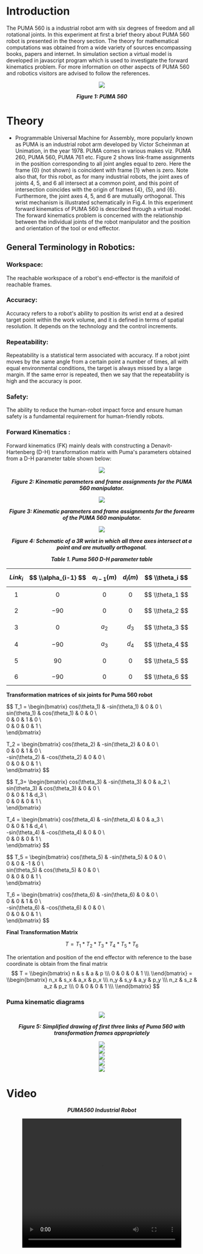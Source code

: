 # Introduction

The PUMA 560 is a industrial robot arm with six degrees of freedom and all rotational joints. In this experiment at first a brief theory about PUMA 560 robot is presented in the theory section. The theory for mathematical computations was obtained from a wide variety of sources encompassing books, papers and internet. In simulation section a virtual model is developed in javascript program which is used to investigate the forward kinematics problem. For more information on other aspects of PUMA 560 and robotics visitors are advised to follow the references.
<center>
<img src="./images/PUMA560.jpg">

***Figure 1: PUMA 560***
</center>

# Theory
- Programmable Universal Machine for Assembly, more popularly known as PUMA is an industrial robot arm developed by Victor Scheinman at Unimation, in the year 1978. PUMA comes in various makes viz. PUMA 260, PUMA 560, PUMA 761 etc. Figure 2 shows link-frame assignments in the position corresponding to all joint angles equal to zero. Here the frame {0} (not shown) is coincident with frame [1} when is zero. Note also that, for this robot, as for many industrial robots, the joint axes of joints 4, 5, and 6 all intersect at a common point, and this point of intersection coincides with the origin of frames {4}, {5}, and {6}. Furthermore, the joint axes 4, 5, and 6 are mutually orthogonal. This wrist mechanism is illustrated schematically in Fig.4. In this experiment forward kinematics of PUMA 560 is described through a virtual model. The forward kinematics problem is concerned with the relationship between the individual joints of the robot manipulator and the position and orientation of the tool or end effector. 


## General Terminology in Robotics:

### Workspace:

The reachable workspace of a robot's end-effector is the manifold of reachable frames.

### Accuracy:

Accuracy refers to a robot's ability to position its wrist end at a desired target point within the work volume, and it is defined in terms of spatial resolution. It depends on the technology and the control increments.

### Repeatability:

Repeatability is a statistical term associated with accuracy. If a robot joint moves by the same angle from a certain point a number of times, all with equal environmental conditions, the target is always missed by a large margin. If the same error is repeated, then we say that the repeatability is high and the accuracy is poor.

### Safety:

The ability to reduce the human-robot impact force and ensure human safety is a fundamental requirement for human-friendly robots.

### Forward Kinematics :

Forward kinematics (FK) mainly deals with constructing a Denavit-Hartenberg (D-H) transformation matrix with Puma's parameters obtained from a D-H parameter table shown below: 

<center>
<img src="./images/puma560-kM.jpg">

***Figure 2: Kinematic parameters and frame assignments for the PUMA 560 manipulator.***
</center>

<center>
<img src="./images/puma560-kM1.jpg">

***Figure 3: Kinematic parameters and frame assignments for the forearm of the PUMA 560 manipulator.***
</center>

<center>
<img src="./images/puma560-kM2.jpg">

***Figure 4: Schematic of a 3R wrist in which all three axes intersect at a point and are mutually orthogonal.***
</center>


<center>

***Table 1. Puma 560 D-H parameter table***

| $$ Link_i $$ | $$	\\alpha_{i-1} $$ | $$ a_{i-1}(m) $$ | $$ d_i (m) $$ | $$ \\theta_i $$ |
| :-- | :-- | :-- | :-- | :-- |
| $$ 1 $$ | $$ 0 $$ | $$ 0 $$ | $$ 0 $$ | $$ \\theta_1 $$ |
| $$ 2 $$ | $$ -90 $$ | $$ 0 $$ | $$ 0 $$ | $$ \\theta_2 $$ |
| $$ 3 $$ | $$ 0 $$ | $$ a_2 $$ | $$ d_3 $$ | $$ \\theta_3 $$ |
| $$ 4 $$ | $$ -90 $$ | $$ a_3 $$ | $$ d_4 $$ | $$ \\theta_4 $$ |
| $$ 5 $$ | $$ 90 $$ | $$ 0 $$ | $$ 0 $$ | $$ \\theta_5 $$ |
| $$ 6 $$ | $$ -90 $$ | $$ 0 $$ | $$ 0 $$ | $$ \\theta_6 $$ |

</center>

**Transformation matrices of six joints for Puma 560 robot**

$$ T_1 = \\begin{bmatrix} 
cos(\\theta_1) & -sin(\\theta_1) & 0 & 0 \\\
sin(\\theta_1) & cos(\\theta_1) & 0 & 0 \\\
0 & 0 & 1 & 0 \\\
0 & 0 & 0 & 1 \\\
\\end{bmatrix} 

T_2 = \\begin{bmatrix} 
cos(\\theta_2) & -sin(\\theta_2) & 0 & 0 \\\
0 & 0 & 1 & 0 \\\
-sin(\\theta_2) & -cos(\\theta_2) & 0 & 0 \\\
0 & 0 & 0 & 1 \\\
\\end{bmatrix} $$

$$ T_3= \\begin{bmatrix} 
cos(\\theta_3) & -sin(\\theta_3) & 0 & a_2 \\\
sin(\\theta_3) & cos(\\theta_3) & 0 & 0 \\\
0 & 0 & 1 & d_3 \\\
0 & 0 & 0 & 1 \\\
\\end{bmatrix}

T_4 = \\begin{bmatrix} 
cos(\\theta_4) & -sin(\\theta_4) & 0 & a_3 \\\
0 & 0 & 1 & d_4 \\\
-sin(\\theta_4) & -cos(\\theta_4) & 0 & 0 \\\
0 & 0 & 0 & 1 \\\
\\end{bmatrix} $$

$$ T_5 = \\begin{bmatrix} 
cos(\\theta_5) & -sin(\\theta_5) & 0 & 0 \\\
0 & 0 & -1 & 0 \\\
sin(\\theta_5) & cos(\\theta_5) & 0 & 0 \\\
0 & 0 & 0 & 1 \\\
\\end{bmatrix}

T_6 = \\begin{bmatrix} 
cos(\\theta_6) & -sin(\\theta_6) & 0 & 0 \\\
0 & 0 & 1 & 0 \\\
-sin(\\theta_6) & -cos(\\theta_6) & 0 & 0 \\\
0 & 0 & 0 & 1 \\\
\\end{bmatrix} $$

**Final Transformation Matrix**

$$ T = T_1 * T_2 * T_3 * T_4 * T_5 * T_6 $$

The orientation and position of the end effector with reference to the base coordinate is obtain from the final matrix 
$$ T = \\begin{bmatrix}
n & s & a & p \\\
0 & 0 & 0 & 1 \\\
\\end{bmatrix} = \\begin{bmatrix}
n_x & s_x & a_x & p_x \\\
n_y & s_y & a_y & p_y \\\
n_z & s_z & a_z & p_z \\\
0 & 0 & 0 & 1 \\\
\\end{bmatrix} $$

### Puma kinematic diagrams

<center>
<img src="./images/kinematic_diag.jpg">

***Figure 5: Simplified drawing of first three links of Puma 560 with transformation frames appropriately***
</center>

<center>
<img src="./images/xyzdistan.png">

</center>

<center>
<img src="./images/PUMA_sizes.jpg">

</center>

<center>
<img src="./images/PUMA_limits.JPG">

</center>

<center>
<img src="./images/PUMA_toolmode.JPG">

</center>

<center>
<img src="./images/PUMA_world_coordinates.JPG">

</center>

# Video

<center>

***PUMA560 Industrial Robot***

<video width="420" height="340" controls="" autoplay=""><source src="./images/puma560.mp4" type="video/mp4"></video>
</center>

<script id="MathJax-script" async src="https://cdn.jsdelivr.net/npm/mathjax@3/es5/tex-mml-chtml.js"></script>